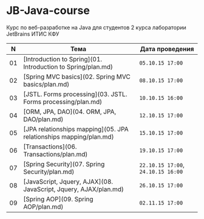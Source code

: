 # JB-Java-course
Курс по веб-разработке на Java для студентов 2 курса лаборатории JetBrains ИТИС КФУ

N | Тема | Дата проведения
--- | ------------ | -------------
01 | [Introduction to Spring](01. Introduction to Spring/plan.md) | `05.10.15 17:00`
02 | [Spring MVC basics](02. Spring MVC basics/plan.md) | `08.10.15 17:00`
03 | [JSTL. Forms processing](03. JSTL. Forms processing/plan.md) | `10.10.15 16:00`
04 | [ORM, JPA, DAO](04. ORM, JPA, DAO/plan.md) | `12.10.15 17:00`
05 | [JPA relationships mapping](05. JPA relationships mapping/plan.md) | `15.10.15 17:00`
06 | [Transactions](06. Transactions/plan.md) | `19.10.15 17:00`
07 | [Spring Security](07. Spring Security/plan.md) | `22.10.15 17:00`, `24.10.15 16:00`
08 | [JavaScript, Jquery, AJAX](08. JavaScript, Jquery, AJAX/plan.md) | `26.10.15 17:00`
09 | [Spring AOP](09. Spring AOP/plan.md) | `02.11.15 17:00`
